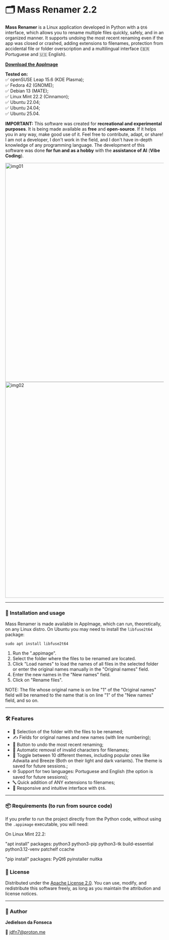 # 🗂️ Mass Renamer 2.2

**Mass Renamer** is a Linux application developed in Python with a `Qt6` interface, which allows you to rename multiple files quickly, safely, and in an organized manner. It supports undoing the most recent renaming even if the app was closed or crashed, adding extensions to filenames, protection from accidental file or folder overscription and a multilingual interface (🇧🇷 Portuguese and 🇺🇸 English).

[**Download the AppImage**](https://github.com/JediFonseca/mass_renamer/releases)

**Tested on:**  
✅ openSUSE Leap 15.6 (KDE Plasma);  
✅ Fedora 42 (GNOME);  
✅ Debian 13 (MATE);  
✅ Linux Mint 22.2 (Cinnamon);  
✅ Ubuntu 22.04;  
✅ Ubuntu 24.04;  
✅ Ubuntu 25.04.  


**IMPORTANT:** This software was created for **recreational and experimental purposes**. It is being made available as **free** and **open-source**. If it helps you in any way, make good use of it. Feel free to contribute, adapt, or share! I am not a developer, I don't work in the field, and I don't have in-depth knowledge of any programming language. The development of this software was done **for fun and as a hobby** with the **assistance of AI** (**Vibe Coding**).

<img width="911" height="695" alt="img01" src="https://github.com/user-attachments/assets/64c958b6-09a1-44d0-b306-3e0bbe5f054d" />

<img width="904" height="685" alt="img02" src="https://github.com/user-attachments/assets/bacf2549-6c36-4aac-b68e-b34951666ca6" />

---

### 🚀 Installation and usage

Mass Renamer is made available in AppImage, which can run, theoretically, on any Linux distro.
On Ubuntu you may need to install the `libfuse2t64` package:
```
sudo apt install libfuse2t64
```
1. Run the ".appimage".
2. Select the folder where the files to be renamed are located.
3. Click "Load names" to load the names of all files in the selected folder or enter the original names manually in the "Original names" field.
4. Enter the new names in the "New names" field.
5. Click on "Rename files".

NOTE: The file whose original name is on line "1" of the "Original names" field will be renamed to the name that is on line "1" of the "New names" field, and so on.

---

### 🛠️ Features

- 📁 Selection of the folder with the files to be renamed;
- ✍️ Fields for original names and new names (with line numbering);
- 🔁 Button to undo the most recent renaming;
- 🧼 Automatic removal of invalid characters for filenames;
- 🌙 Toggle between 10 different themes, including popular ones like Adwaita and Breeze (Both on their light and dark variants). The theme is saved for future sessions.;
- 🌐 Support for two languages: Portuguese and English (the option is saved for future sessions);
- 🔤 Quick addition of ANY extensions to filenames;
- 🧠 Responsive and intuitive interface with `Qt6`.

---

### 📦 Requirements (to run from source code)

If you prefer to run the project directly from the Python code, without using the `.appimage` executable, you will need:

On Linux Mint 22.2:

"apt install" packages: python3 python3-pip python3-tk build-essential python3.12-venv patchelf ccache

"pip install" packages: PyQt6 pyinstaller nuitka

### 📄 License

Distributed under the [Apache License 2.0](http://www.apache.org/licenses/LICENSE-2.0). You can use, modify, and redistribute this software freely, as long as you maintain the attribution and license notices.

---

### 👤 Author

**Jedielson da Fonseca**

📧 [jdfn7@proton.me](mailto:jdfn7@proton.me)


















